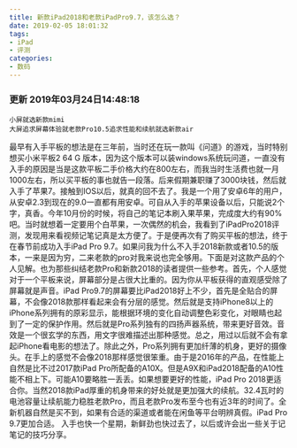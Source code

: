 ```yaml
---
title: 新款iPad2018和老款iPadPro9.7，该怎么选？
date: 2019-02-05 18:01:32
tags:
- iPad
- 评测
categories:
- 数码
---
```


### 更新 2019年03月24日14:48:18
	小屏就选新款mimi 
	大屏追求屏幕体验就老款Pro10.5追求性能和续航就选新款air


​	最早有入手平板的想法是在三年前，当时还在玩一款叫《问道》的游戏，当时特别想买小米平板2 64 G 版本，因为这个版本可以装windows系统玩问道，一直没有入手的原­因是当是这款平板二手价格大约在800左右，而我当时生活费也就一月1000左右，所以买平板的事也就告一段­落。后来假期兼职赚了3000块钱，然后就入手了苹果7。接触到IOS以后，就真的回不去了。我­是一个用了安卓6年的用户，从安卓2.3到现在的9.0一直都有用安卓。可自从入手的苹果设备以后，只能说2个字，真香。今年10月份的时候，将自己的笔记本刷入果苹果，完成度大约有90%吧。当时就想着一定要用个白苹果，一次偶然的机会，我看到了iPadPro2018评测，发现用来看视频记笔记真是太方便了。于是便再次有了购买平­板的想法，终于在春节前成功入手iPad Pro 9.7。如果问我为什么不入手2018新款或者10.5的版本，一来是因为穷，二来老款的pro对我来说也完全够用。下面是对这款产品的个人见解。也为那些纠结老款Pro和新款2018的读者提供一些参考。
​	首先，个人感觉对于一个平板来说，屏幕部分是占很大比重的。因为你从平板获得的直观感受除了屏幕就是声音。iPad Pro9.7的屏幕要比iPad2018好上不少，首先是全贴合的屏幕，不会像2018款那样看起来会有分层的感觉。然后就是支持iPhone8以上的iPhone系列拥有的原彩显示，能根据环境的变化自动调整色彩变化，对眼睛也起到了一定的保护作用。然后就是Pro系列独有的四扬声器系统，带来更好音效。音效是一个很玄学的东西，用文字很难描述出那种感觉。总之，用过以后就不会有拿起iPhone看电影的想法了。除此之外，Pro系列拥有更加纤薄的机身，更好的摄像头。在手上的感觉不会像2018那样感觉很笨重。由于是2016年的产品，在性能上自然是比不过2017款iPad Pro所配备的A10X。但是A9X和iPad2018配备的A10性能不相上下。可能A10要略胜一丢丢。如果想要更好的性能，iPad Pro 2018更适合你。当然2018款iPad厚重的机身带来的好处就是更加强大的续航。32.4瓦时的电池容量让续航能力稳胜老款Pro，而且老款Pro发布至今也有近3年的时间了。全新机器自然是买不到，如果有合适的渠道或者能在闲鱼等平台明辨真假。iPad Pro 9.7更加合适。
​	入手也快一个星期，新鲜劲也快过去了，以后或许会出一些关于记笔记的技巧分享。

